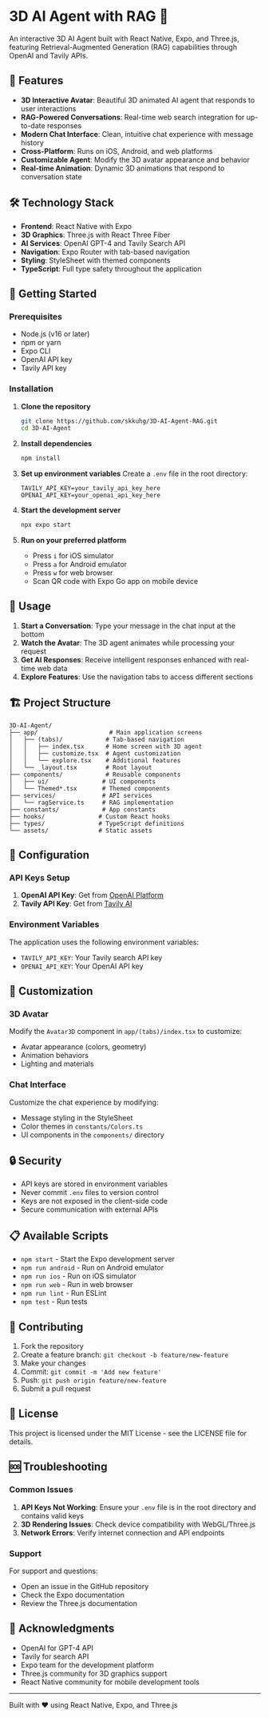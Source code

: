 # 3D AI Agent with RAG 🤖

An interactive 3D AI Agent built with React Native, Expo, and Three.js, featuring Retrieval-Augmented Generation (RAG) capabilities through OpenAI and Tavily APIs.

## 🌟 Features

- **3D Interactive Avatar**: Beautiful 3D animated AI agent that responds to user interactions
- **RAG-Powered Conversations**: Real-time web search integration for up-to-date responses
- **Modern Chat Interface**: Clean, intuitive chat experience with message history
- **Cross-Platform**: Runs on iOS, Android, and web platforms
- **Customizable Agent**: Modify the 3D avatar appearance and behavior
- **Real-time Animation**: Dynamic 3D animations that respond to conversation state

## 🛠️ Technology Stack

- **Frontend**: React Native with Expo
- **3D Graphics**: Three.js with React Three Fiber
- **AI Services**: OpenAI GPT-4 and Tavily Search API
- **Navigation**: Expo Router with tab-based navigation
- **Styling**: StyleSheet with themed components
- **TypeScript**: Full type safety throughout the application

## 🚀 Getting Started

### Prerequisites

- Node.js (v16 or later)
- npm or yarn
- Expo CLI
- OpenAI API key
- Tavily API key

### Installation

1. **Clone the repository**
   ```bash
   git clone https://github.com/skkuhg/3D-AI-Agent-RAG.git
   cd 3D-AI-Agent
   ```

2. **Install dependencies**
   ```bash
   npm install
   ```

3. **Set up environment variables**
   Create a `.env` file in the root directory:
   ```env
   TAVILY_API_KEY=your_tavily_api_key_here
   OPENAI_API_KEY=your_openai_api_key_here
   ```

4. **Start the development server**
   ```bash
   npx expo start
   ```

5. **Run on your preferred platform**
   - Press `i` for iOS simulator
   - Press `a` for Android emulator
   - Press `w` for web browser
   - Scan QR code with Expo Go app on mobile device

## 📱 Usage

1. **Start a Conversation**: Type your message in the chat input at the bottom
2. **Watch the Avatar**: The 3D agent animates while processing your request
3. **Get AI Responses**: Receive intelligent responses enhanced with real-time web data
4. **Explore Features**: Use the navigation tabs to access different sections

## 🏗️ Project Structure

```
3D-AI-Agent/
├── app/                    # Main application screens
│   ├── (tabs)/            # Tab-based navigation
│   │   ├── index.tsx      # Home screen with 3D agent
│   │   ├── customize.tsx  # Agent customization
│   │   └── explore.tsx    # Additional features
│   └── _layout.tsx        # Root layout
├── components/            # Reusable components
│   ├── ui/               # UI components
│   └── Themed*.tsx       # Themed components
├── services/             # API services
│   └── ragService.ts     # RAG implementation
├── constants/            # App constants
├── hooks/               # Custom React hooks
├── types/               # TypeScript definitions
└── assets/              # Static assets
```

## 🔧 Configuration

### API Keys Setup

1. **OpenAI API Key**: Get from [OpenAI Platform](https://platform.openai.com/)
2. **Tavily API Key**: Get from [Tavily AI](https://tavily.com/)

### Environment Variables

The application uses the following environment variables:

- `TAVILY_API_KEY`: Your Tavily search API key
- `OPENAI_API_KEY`: Your OpenAI API key

## 🎨 Customization

### 3D Avatar

Modify the `Avatar3D` component in `app/(tabs)/index.tsx` to customize:
- Avatar appearance (colors, geometry)
- Animation behaviors
- Lighting and materials

### Chat Interface

Customize the chat experience by modifying:
- Message styling in the StyleSheet
- Color themes in `constants/Colors.ts`
- UI components in the `components/` directory

## 🔒 Security

- API keys are stored in environment variables
- Never commit `.env` files to version control
- Keys are not exposed in the client-side code
- Secure communication with external APIs

## 📋 Available Scripts

- `npm start` - Start the Expo development server
- `npm run android` - Run on Android emulator
- `npm run ios` - Run on iOS simulator
- `npm run web` - Run in web browser
- `npm run lint` - Run ESLint
- `npm test` - Run tests

## 🤝 Contributing

1. Fork the repository
2. Create a feature branch: `git checkout -b feature/new-feature`
3. Make your changes
4. Commit: `git commit -m 'Add new feature'`
5. Push: `git push origin feature/new-feature`
6. Submit a pull request

## 📄 License

This project is licensed under the MIT License - see the LICENSE file for details.

## 🆘 Troubleshooting

### Common Issues

1. **API Keys Not Working**: Ensure your `.env` file is in the root directory and contains valid keys
2. **3D Rendering Issues**: Check device compatibility with WebGL/Three.js
3. **Network Errors**: Verify internet connection and API endpoints

### Support

For support and questions:
- Open an issue in the GitHub repository
- Check the Expo documentation
- Review the Three.js documentation

## 🙏 Acknowledgments

- OpenAI for GPT-4 API
- Tavily for search API
- Expo team for the development platform
- Three.js community for 3D graphics support
- React Native community for mobile development tools

---

Built with ❤️ using React Native, Expo, and Three.js
